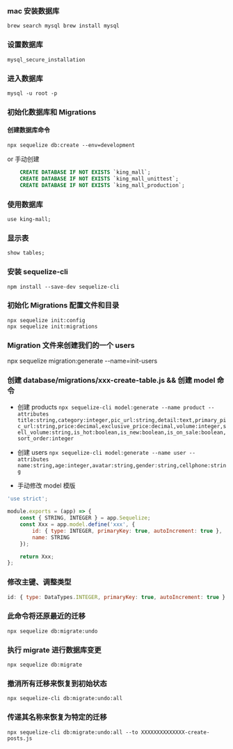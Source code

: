 ### mac 安装数据库

`brew search mysql brew install mysql`

### 设置数据库

`mysql_secure_installation`

### 进入数据库

`mysql -u root -p`

### 初始化数据库和 Migrations

#### 创建数据库命令

`npx sequelize db:create --env=development`

or 手动创建

```sql
    CREATE DATABASE IF NOT EXISTS `king_mall`;
    CREATE DATABASE IF NOT EXISTS `king_mall_unittest`;
    CREATE DATABASE IF NOT EXISTS `king_mall_production`;
```

### 使用数据库

`use king-mall;`

### 显示表

`show tables;`

### 安装 sequelize-cli

`npm install --save-dev sequelize-cli`

### 初始化 Migrations 配置文件和目录

```
npx sequelize init:config
npx sequelize init:migrations
```

### Migration 文件来创建我们的一个 users

npx sequelize migration:generate --name=init-users

### 创建 database/migrations/xxx-create-table.js && 创建 model 命令

-   创建 products
    `npx sequelize-cli model:generate --name product --attributes title:string,category:integer,pic_url:string,detail:text,primary_pic_url:string,price:decimal,exclusive_price:decimal,volume:integer,sell_volume:string,is_hot:boolean,is_new:boolean,is_on_sale:boolean,sort_order:integer`

-   创建 users
    `npx sequelize-cli model:generate --name user --attributes name:string,age:integer,avatar:string,gender:string,cellphone:string`

-   手动修改 model 模版

```js
'use strict';

module.exports = (app) => {
    const { STRING, INTEGER } = app.Sequelize;
    const Xxx = app.model.define('xxx', {
        id: { type: INTEGER, primaryKey: true, autoIncrement: true },
        name: STRING
    });

    return Xxx;
};
```

### 修改主键、调整类型

```js
id: { type: DataTypes.INTEGER, primaryKey: true, autoIncrement: true }
```

### 此命令将还原最近的迁移

`npx sequelize db:migrate:undo`

### 执行 migrate 进行数据库变更

`npx sequelize db:migrate`

### 撤消所有迁移来恢复到初始状态

`npx sequelize-cli db:migrate:undo:all`

### 传递其名称来恢复为特定的迁移

`npx sequelize-cli db:migrate:undo:all --to XXXXXXXXXXXXXX-create-posts.js`
